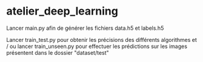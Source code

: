 # atelier_deep_learning
Lancer main.py afin de générer les fichiers data.h5 et labels.h5

Lancer train_test.py pour obtenir les précisions des différents algorithmes et / ou lancer train_unseen.py pour effectuer les prédictions sur les images présentent dans le dossier "dataset/test"
